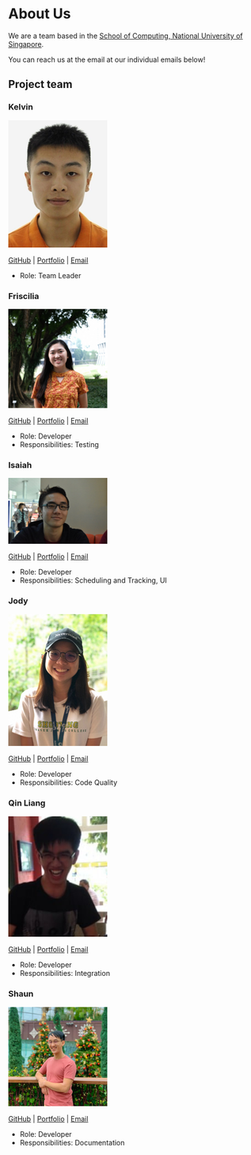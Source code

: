 # About Us

We are a team based in the [School of Computing, National University of Singapore](http://www.comp.nus.edu.sg).

You can reach us at the email at our individual emails below!

## Project team

### Kelvin

<img src="images/zoeykobe.png" width="200px">

[GitHub](https://github.com/zoeykobe) | [Portfolio](team/zoeykobe.md) | [Email](mailto:zhou_yi_kelvin@u.nus.edu)

* Role: Team Leader

### Friscilia

<img src="images/frisciliasultan.png" width="200px">

[GitHub](https://github.com/frisciliasultan) | [Portfolio](team/frisciliasultan.md) | [Email](mailto:frisciliasultan@u.nus.edu)

* Role: Developer
* Responsibilities: Testing

### Isaiah

<img src="images/zaiah0505.png" width="200px">

[GitHub](https://github.com/Zaiah0505) | [Portfolio](team/Zaiah0505.md) | [Email](mailto:isaiah.koh@u.nus.edu)

* Role: Developer
* Responsibilities: Scheduling and Tracking, UI

### Jody

<img src="images/jodylorah.png" width="200px">

[GitHub](https://github.com/JodyLorah) | [Portfolio](team/jodylorah.md) | [Email](mailto:jodylorah@u.nus.edu)

* Role: Developer
* Responsibilities: Code Quality

### Qin Liang

<img src="images/tomashiwa.png" width="200px">

[GitHub](http://github.com/Tomashiwa) | [Portfolio](team/tomashiwa.md) | [Email](mailto:e0407322@u.nus.edu)

* Role: Developer
* Responsibilities: Integration

### Shaun

<img src="images/juzzanoob.png" width="200px">

[GitHub](http://github.com/Juzzanoob) | [Portfolio](team/Juzzanoob.md) | [Email](mailto:e0418165@u.nus.edu)

* Role: Developer
* Responsibilities: Documentation
